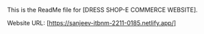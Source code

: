 This is the ReadMe file for [DRESS SHOP-E COMMERCE WEBSITE].

Website URL: [https://sanjeev-itbnm-2211-0185.netlify.app/]
